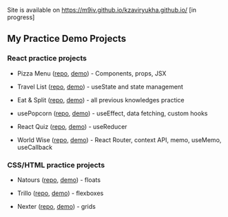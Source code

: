 Site is available on https://m9iv.github.io/kzaviryukha.github.io/ [in progress]

## My Practice Demo Projects

### React practice projects

- Pizza Menu ([repo](https://github.com/m9iv/pizza-menu), [demo](https://m9iv.github.io/kzaviryukha.github.io/demo/pizza-menu/index.html)) - Components, props, JSX

- Travel List ([repo](https://github.com/m9iv/travel-list), [demo](https://m9iv.github.io/kzaviryukha.github.io/demo/travel-list/index.html)) - useState and state management

- Eat & Split ([repo](https://github.com/m9iv/eat-n-split), [demo](https://m9iv.github.io/kzaviryukha.github.io/demo/eat-n-split/index.html)) - all previous knowledges practice

- usePopcorn ([repo](https://github.com/m9iv/use-popcorn), [demo](https://m9iv.github.io/kzaviryukha.github.io/demo/use-popcorn/index.html)) - useEffect, data fetching, custom hooks

- React Quiz ([repo](https://github.com/m9iv/react-quiz), [demo](https://m9iv.github.io/kzaviryukha.github.io/demo/react-quiz/index.html)) - useReducer

- World Wise ([repo](https://github.com/m9iv/world-wise), [demo](https://m9iv.github.io/kzaviryukha.github.io/demo/world-wise/index.html)) - React Router, context API, memo, useMemo, useCallback

### CSS/HTML practice projects

- Natours ([repo](https://github.com/m9iv/natours), [demo](https://m9iv.github.io/kzaviryukha.github.io/demo/natours/index.html)) - floats

- Trillo ([repo](https://github.com/m9iv/trillo), [demo](https://m9iv.github.io/kzaviryukha.github.io/demo/trillo/index.html)) - flexboxes

- Nexter ([repo](https://github.com/m9iv/nexter), [demo](https://m9iv.github.io/kzaviryukha.github.io/demo/nexter/index.html)) - grids
